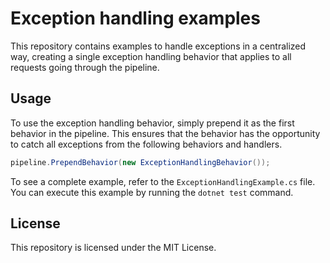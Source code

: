 # Exception handling examples
This repository contains examples to handle exceptions in a centralized way, creating a single exception handling behavior that applies to all requests going through the pipeline.

## Usage
To use the exception handling behavior, simply prepend it as the first behavior in the pipeline. This ensures that the behavior has the opportunity to catch all exceptions from the following behaviors and handlers.
```csharp
pipeline.PrependBehavior(new ExceptionHandlingBehavior());
```

To see a complete example, refer to the `ExceptionHandlingExample.cs` file. You can execute this example by running the `dotnet test` command.

## License
This repository is licensed under the MIT License.

